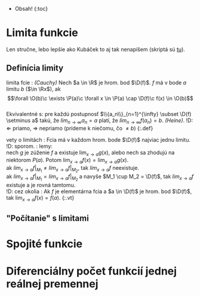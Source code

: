 * Obsah!
{:toc}

Limita funkcie
==============

Len stručne, lebo lepšie ako Kubáček to aj tak nenapíšem (skriptá sú [tu](http://www.iam.fmph.uniba.sk/skripta/kubacek_inf/)).

Definícia limity
----------------

limita fcie
: *(Cauchy)* Nech $a \in \R$ je hrom. bod $\D(f)$. $f$ má v bode $a$ limitu $b$ ($\in \Rx$), ak
  $$\forall \O(b)\c \exists \P(a)\c \forall x \in \P(a) \cap \D(f)\c f(x) \in \O(b)$$  
  Ekvivalentné s: pre každú postupnosť $\\{a_n\\}_{n=1}^{\infty} \subset \D(f) \setminus a$ takú, že $lim_{n\to\infty} a_n = a$ platí, že $lim_{n\to\infty} f(a_n) = b$. *(Heine)*. !D: ⇐ priamo, ⇒ nepriamo (prídeme k niečomu, čo $\neq b$)
{:.def}

vety o limitách
: Fcia má v každom hrom. bode $\D(f)$ najviac jednu limitu. !D: sporom.
: lemy:  
  nech $g$ je zúženie $f$ a existuje $\lim_{x\to a} g(x)$, alebo nech sa zhodujú na niektorom $P(a)$. Potom $\lim_{x\to a} f(x) = \lim_{x\to a} g(x)$.  
  ak $lim_{x\to a} f|_{M_1} \neq lim_{x\to a} f|_{M_2}$, tak $lim_{x\to a} f$ neexistuje.  
  ak $lim_{x\to a} f|_{M_1} = lim_{x\to a} f|_{M_2}$ a navyše $M_1 \cup M_2 = \D(f)$, tak $lim_{x\to a} f$ existuje a je rovná tamtomu.  
  !D: cez okolia
: Ak $f$ je elementárna fcia a $a \in \D(f)$ je hrom. bod $\D(f)$, tak $\lim_{x\to a} f(x) = f(a)$.
{:.vt}

"Počítanie" s limitami
----------------------

Spojité funkcie
===============

Diferenciálny počet funkcií jednej reálnej premennej
====================================================

